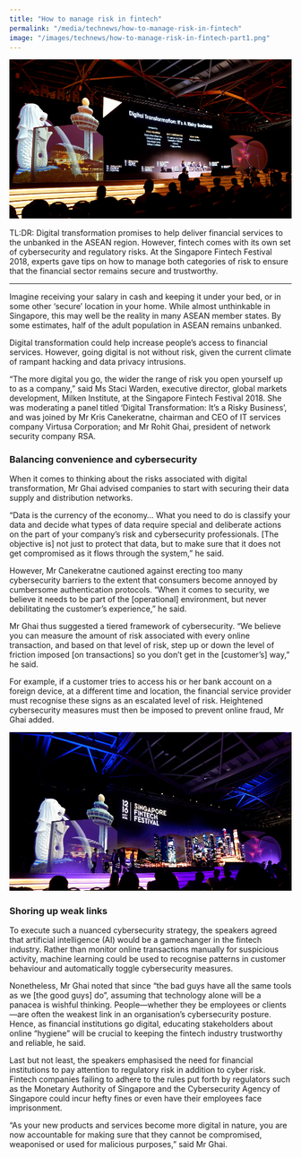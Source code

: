 ```yaml
---
title: "How to manage risk in fintech"
permalink: "/media/technews/how-to-manage-risk-in-fintech"
image: "/images/technews/how-to-manage-risk-in-fintech-part1.png"
---
```

      
![Singapore Fintech Festival 2018](/images/technews/how-to-manage-risk-in-fintech-part1.png)

TL:DR: Digital transformation promises to help deliver financial services to the unbanked in the ASEAN region. However, fintech comes with its own set of cybersecurity and regulatory risks. At the Singapore Fintech Festival 2018, experts gave tips on how to manage both categories of risk to ensure that the financial sector remains secure and trustworthy. 

---
Imagine receiving your salary in cash and keeping it under your bed, or in some other ‘secure’ location in your home. While almost unthinkable in Singapore, this may well be the reality in many ASEAN member states. By some estimates, half of the adult population in ASEAN remains unbanked.

Digital transformation could help increase people’s access to financial services. However, going digital is not without risk, given the current climate of rampant hacking and data privacy intrusions.

“The more digital you go, the wider the range of risk you open yourself up to as a company,” said Ms Staci Warden, executive director, global markets development, Milken Institute, at the Singapore Fintech Festival 2018. She was moderating a panel titled ‘Digital Transformation: It’s a Risky Business’, and was joined by Mr Kris Canekeratne, chairman and CEO of IT services company Virtusa Corporation; and Mr Rohit Ghai, president of network security company RSA. 

### **Balancing convenience and cybersecurity**

When it comes to thinking about the risks associated with digital transformation, Mr Ghai advised companies to start with securing their data supply and distribution networks.

“Data is the currency of the economy… What you need to do is classify your data and decide what types of data require special and deliberate actions on the part of your company’s risk and cybersecurity professionals. [The objective is] not just to protect that data, but to make sure that it does not get compromised as it flows through the system,” he said.

However, Mr Canekeratne cautioned against erecting too many cybersecurity barriers to the extent that consumers become annoyed by cumbersome authentication protocols. “When it comes to security, we believe it needs to be part of the [operational] environment, but never debilitating the customer’s experience,” he said.

Mr Ghai thus suggested a tiered framework of cybersecurity. “We believe you can measure the amount of risk associated with every online transaction, and based on that level of risk, step up or down the level of friction imposed [on transactions] so you don’t get in the [customer’s] way,” he said.

For example, if a customer tries to access his or her bank account on a foreign device, at a different time and location, the financial service provider must recognise these signs as an escalated level of risk. Heightened cybersecurity measures must then be imposed to prevent online fraud, Mr Ghai added.

![Singapore Fintech Festival 2018](/images/technews/how-to-manage-risk-in-fintech-part2.png)

### **Shoring up weak links**

To execute such a nuanced cybersecurity strategy, the speakers agreed that artificial intelligence (AI) would be a gamechanger in the fintech industry. Rather than monitor online transactions manually for suspicious activity, machine learning could be used to recognise patterns in customer behaviour and automatically toggle cybersecurity measures.

Nonetheless, Mr Ghai noted that since “the bad guys have all the same tools as we [the good guys] do”, assuming that technology alone will be a panacea is wishful thinking. People—whether they be employees or clients—are often the weakest link in an organisation’s cybersecurity posture. Hence, as financial institutions go digital, educating stakeholders about online “hygiene” will be crucial to keeping the fintech industry trustworthy and reliable, he said.

Last but not least, the speakers emphasised the need for financial institutions to pay attention to regulatory risk in addition to cyber risk. Fintech companies failing to adhere to the rules put forth by regulators such as the Monetary Authority of Singapore and the Cybersecurity Agency of Singapore could incur hefty fines or even have their employees face imprisonment.

“As your new products and services become more digital in nature, you are now accountable for making sure that they cannot be compromised, weaponised or used for malicious purposes,” said Mr Ghai.
